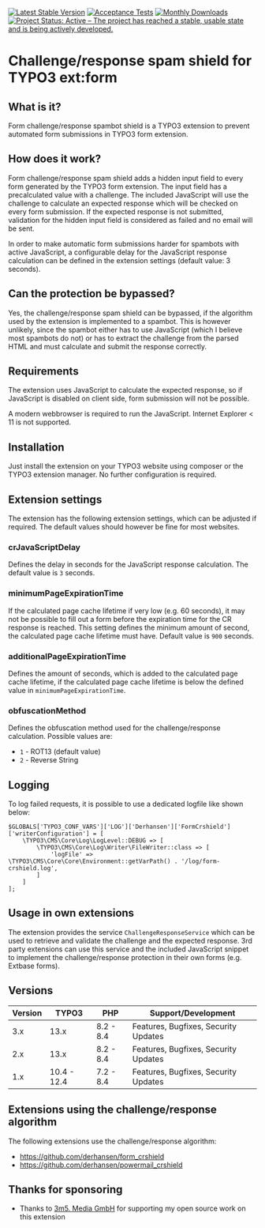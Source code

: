[![Latest Stable Version](https://poser.pugx.org/derhansen/form_crshield/v/stable)](https://packagist.org/packages/derhansen/form_crshield)
[![Acceptance Tests](https://github.com/derhansen/form_crshield/actions/workflows/AcceptanceTests.yml/badge.svg)](https://github.com/derhansen/form_crshield/actions/workflows/AcceptanceTests.yml)
[![Monthly Downloads](https://poser.pugx.org/derhansen/form_crshield/d/monthly)](https://packagist.org/packages/derhansen/form_crshield)
[![Project Status: Active – The project has reached a stable, usable state and is being actively developed.](https://www.repostatus.org/badges/latest/active.svg)](https://www.repostatus.org/#active)

Challenge/response spam shield for TYPO3 ext:form
=================================================

## What is it?

Form challenge/response spambot shield is a TYPO3 extension to prevent automated form submissions
in TYPO3 form extension.

## How does it work?

Form challenge/response spam shield adds a hidden input field to every form generated by the TYPO3 form
extension. The input field has a precalculated value with a challenge. The included JavaScript will
use the challenge to calculate an expected response which will be checked on every form submission.
If the expected response is not submitted, validation for the hidden input field is considered as
failed and no email will be sent.

In order to make automatic form submissions harder for spambots with active JavaScript, a configurable
delay for the JavaScript response calculation can be defined in the extension settings (default value: 3 seconds).

## Can the protection be bypassed?

Yes, the challenge/response spam shield can be bypassed, if the algorithm used by the extension is implemented
to a spambot. This is however unlikely, since the spambot either has to use JavaScript (which I believe most
spambots do not) or has to extract the challenge from the parsed HTML and must calculate and submit the response
correctly.

## Requirements

The extension uses JavaScript to calculate the expected response, so if JavaScript is disabled on client
side, form submission will not be possible.

A modern webbrowser is required to run the JavaScript. Internet Explorer < 11 is not supported.

## Installation

Just install the extension on your TYPO3 website using composer or the TYPO3 extension manager.
No further configuration is required.

## Extension settings

The extension has the following extension settings, which can be adjusted if required. The default
values should however be fine for most websites.

### crJavaScriptDelay

Defines the delay in seconds for the JavaScript response calculation. The default value is `3` seconds.

### minimumPageExpirationTime

If the calculated page cache lifetime if very low (e.g. 60 seconds), it may not be possible to fill out a
form before the expiration time for the CR response is reached. This setting defines the minimum amount of
second, the calculated page cache lifetime must have. Default value is `900` seconds.

### additionalPageExpirationTime

Defines the amount of seconds, which is added to the calculated page cache lifetime, if the calculated page cache
lifetime is below the defined value in `minimumPageExpirationTime`.

### obfuscationMethod

Defines the obfuscation method used for the challenge/response calculation. Possible values are:

* `1` - ROT13 (default value)
* `2` - Reverse String

## Logging

To log failed requests, it is possible to use a dedicated logfile like shown below:

```
$GLOBALS['TYPO3_CONF_VARS']['LOG']['Derhansen']['FormCrshield']['writerConfiguration'] = [
    \TYPO3\CMS\Core\Log\LogLevel::DEBUG => [
        \TYPO3\CMS\Core\Log\Writer\FileWriter::class => [
            'logFile' => \TYPO3\CMS\Core\Core\Environment::getVarPath() . '/log/form-crshield.log',
        ]
    ]
];
```

## Usage in own extensions

The extension provides the service `ChallengeResponseService` which can be used to retrieve and validate
the challenge and the expected response. 3rd party extensions can use this service and the included JavaScript
snippet to implement the challenge/response protection in their own forms (e.g. Extbase forms).

## Versions

| Version | TYPO3       | PHP       | Support/Development                     |
|---------|-------------|-----------|---------------------------------------- |
| 3.x     | 13.x        | 8.2 - 8.4 | Features, Bugfixes, Security Updates    |
| 2.x     | 13.x        | 8.2 - 8.4 | Features, Bugfixes, Security Updates    |
| 1.x     | 10.4 - 12.4 | 7.2 - 8.4 | Features, Bugfixes, Security Updates    |

## Extensions using the challenge/response algorithm

The following extensions use the challenge/response algorithm:

* https://github.com/derhansen/form_crshield
* https://github.com/derhansen/powermail_crshield

## Thanks for sponsoring

* Thanks to [3m5. Media GmbH](https://www.3m5.de/) for supporting my open source work on this extension
